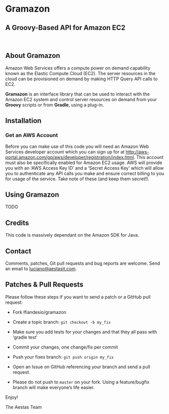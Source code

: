 # Gramazon #

## A Groovy-Based API for Amazon EC2 ##

<br>

## About Gramazon ##


Amazon Web Services offers a compute power on demand capability known as the Elastic Compute Cloud (EC2). The server resources in the cloud can be provisioned on demand by making HTTP Query API calls to EC2.

**Gramazon** is an interface library that can be used to interact with the Amazon EC2 system and control server resources on demand from your **Groovy** scripts or from **Gradle**, using a plug-in.

## Installation ###


### Get an AWS Account ###

Before you can make use of this code you will need an Amazon Web Services developer account which you can sign up for at <http://aws-portal.amazon.com/gp/aws/developer/registration/index.html>. This account must also be specifically enabled for Amazon EC2 usage. AWS will provide you with an ‘AWS Access Key ID’ and a ‘Secret Access Key’ which will allow you to authenticate any API calls you make and ensure correct billing to you for usage of the service. Take note of these (and keep them secret!).

## Using Gramazon ##


TODO

## Credits ##


This code is massively dependant on the Amazon SDK for Java. 

## Contact ##


Comments, patches, Git pull requests and bug reports are welcome. Send an email to luciano@aestasit.com.

## Patches & Pull Requests ##


Please follow these steps if you want to send a patch or a GitHub pull request:

- Fork lfiandesio/gramazon

- Create a topic branch: `git checkout -b my_fix`

- Make sure you add tests for your changes and that they all pass with ‘gradle test’

- Commit your changes, one change/fix per commit

- Push your fixes branch: `git push origin my_fix`

- Open an Issue on GitHub referencing your branch and send a pull request.

- Please do not push to `master` on your fork. Using a feature/bugfix branch will make everyone’s life easier.

Enjoy!

The Aestas Team
